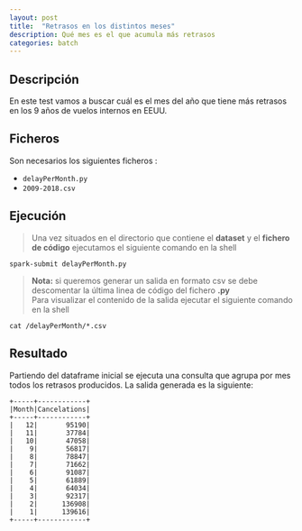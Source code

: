 ```yaml
---
layout: post
title:  "Retrasos en los distintos meses"
description: Qué mes es el que acumula más retrasos
categories: batch
---
```




## Descripción
En este test vamos a buscar cuál es el mes del año que tiene más retrasos en los 9 años de vuelos internos en EEUU.

## Ficheros
Son necesarios los siguientes ficheros :


* `delayPerMonth.py`
* `2009-2018.csv`

## Ejecución
>Una vez situados en el directorio que contiene el **dataset** y el **fichero de código** ejecutamos el siguiente comando en la shell

    spark-submit delayPerMonth.py


>**Nota:** si queremos generar un salida en formato csv se debe descomentar la última linea de código del fichero **.py**  
Para visualizar el contenido de la salida ejecutar el siguiente comando en la shell

    cat /delayPerMonth/*.csv


## Resultado

Partiendo del dataframe inicial se ejecuta una consulta que agrupa por mes todos los retrasos producidos. La salida generada es la siguiente: 


    +-----+------------+
    |Month|Cancelations|
    +-----+------------+
    |   12|       95190|
    |   11|       37784|
    |   10|       47058|
    |    9|       56817|
    |    8|       78847|
    |    7|       71662|
    |    6|       91087|
    |    5|       61889|
    |    4|       64034|
    |    3|       92317|
    |    2|      136908|
    |    1|      139616|
    +-----+------------+

